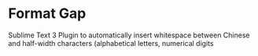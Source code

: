 # Format Gap

Sublime Text 3 Plugin to automatically insert whitespace between Chinese and half-width characters (alphabetical letters, numerical digits
